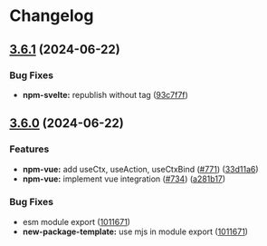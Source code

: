 # Changelog

## [3.6.1](https://github.com/artalar/reatom/compare/npm-vue-v3.6.0...npm-vue-v3.6.1) (2024-06-22)


### Bug Fixes

* **npm-svelte:** republish without tag ([93c7f7f](https://github.com/artalar/reatom/commit/93c7f7f5ec58247b1b3aec854cd83b0a0ecd6a6c))

## [3.6.0](https://github.com/artalar/reatom/compare/npm-vue-v3.5.0...npm-vue-v3.6.0) (2024-06-22)


### Features

* **npm-vue:** add useCtx, useAction, useCtxBind ([#771](https://github.com/artalar/reatom/issues/771)) ([33d11a6](https://github.com/artalar/reatom/commit/33d11a635d12c47513ee5a6519bc078089e2ce30))
* **npm-vue:** implement vue integration ([#734](https://github.com/artalar/reatom/issues/734)) ([a281b17](https://github.com/artalar/reatom/commit/a281b17baef6d89d3165b95c8d636d3e0f855c4b))


### Bug Fixes

* esm module export ([1011671](https://github.com/artalar/reatom/commit/10116719dd92d8102352a39e4ed772b8173d8668))
* **new-package-template:** use mjs in module export ([1011671](https://github.com/artalar/reatom/commit/10116719dd92d8102352a39e4ed772b8173d8668))
